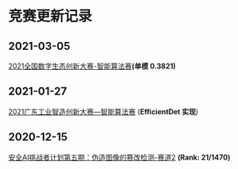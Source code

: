 # 竞赛更新记录

## 2021-03-05

[2021全国数字生态创新大赛-智能算法赛](./2021全国数字生态创新大赛-智能算法赛)**(单模 0.3821)**

## 2021-01-27

[2021广东工业智造创新大赛—智能算法赛](./2021广东工业智造创新大赛—智能算法赛) (**EfficientDet 实现**)

## 2020-12-15

[安全AI挑战者计划第五期：伪造图像的篡改检测-赛道2](./安全AI挑战者计划第五期：伪造图像的篡改检测-赛道2) **(Rank: 21/1470)**





